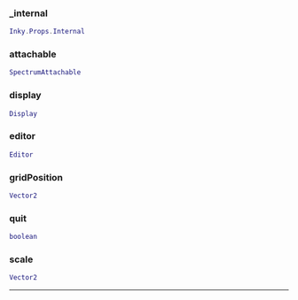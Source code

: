 
### _internal


```lua
Inky.Props.Internal
```


### attachable


```lua
SpectrumAttachable
```

### display


```lua
Display
```

### editor


```lua
Editor
```

### gridPosition


```lua
Vector2
```

### quit


```lua
boolean
```

### scale


```lua
Vector2
```


---

